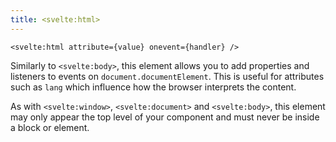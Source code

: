 ```yaml
---
title: <svelte:html>
---
```


```svelte
<svelte:html attribute={value} onevent={handler} />
```

Similarly to `<svelte:body>`, this element allows you to add properties and listeners to events on `document.documentElement`. This is useful for attributes such as `lang` which influence how the browser interprets the content.

As with `<svelte:window>`, `<svelte:document>` and `<svelte:body>`, this element may only appear the top level of your component and must never be inside a block or element.
